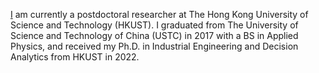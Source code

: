 [I](https://ydcnanhe.github.io/) am currently a postdoctoral researcher at The Hong Kong University of Science and Technology (HKUST). I graduated from The University of Science and Technology of China (USTC) in 2017 with a BS in Applied Physics, and received my Ph.D. in Industrial Engineering and Decision Analytics from HKUST in 2022.
